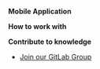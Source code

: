 **Mobile Application**

**How to work with**

**Contribute to knowledge**

- [Join our GitLab Group](https://gitlab.com/the-bootcamp-project/boilerplates/mobile-application ":target=_blank")
